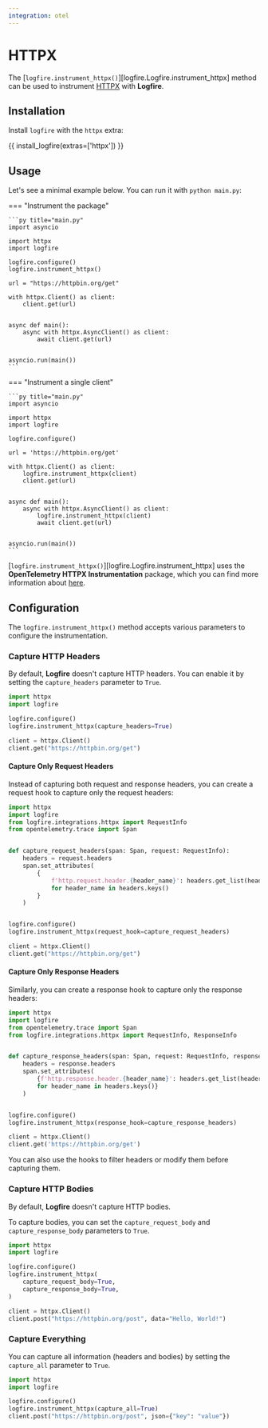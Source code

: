 ```yaml
---
integration: otel
---
```


# HTTPX

The [`logfire.instrument_httpx()`][logfire.Logfire.instrument_httpx] method can be used to instrument [HTTPX][httpx] with **Logfire**.

## Installation

Install `logfire` with the `httpx` extra:

{{ install_logfire(extras=['httpx']) }}

## Usage

Let's see a minimal example below. You can run it with `python main.py`:

=== "Instrument the package"

    ```py title="main.py"
    import asyncio

    import httpx
    import logfire

    logfire.configure()
    logfire.instrument_httpx()

    url = "https://httpbin.org/get"

    with httpx.Client() as client:
        client.get(url)


    async def main():
        async with httpx.AsyncClient() as client:
            await client.get(url)


    asyncio.run(main())
    ```

=== "Instrument a single client"

    ```py title="main.py"
    import asyncio

    import httpx
    import logfire

    logfire.configure()

    url = 'https://httpbin.org/get'

    with httpx.Client() as client:
        logfire.instrument_httpx(client)
        client.get(url)


    async def main():
        async with httpx.AsyncClient() as client:
            logfire.instrument_httpx(client)
            await client.get(url)


    asyncio.run(main())
    ```

[`logfire.instrument_httpx()`][logfire.Logfire.instrument_httpx] uses the
**OpenTelemetry HTTPX Instrumentation** package,
which you can find more information about [here][opentelemetry-httpx].

## Configuration

The `logfire.instrument_httpx()` method accepts various parameters to configure the instrumentation.

### Capture HTTP Headers

By default, **Logfire** doesn't capture HTTP headers. You can enable it by setting the `capture_headers` parameter to `True`.

```py
import httpx
import logfire

logfire.configure()
logfire.instrument_httpx(capture_headers=True)

client = httpx.Client()
client.get("https://httpbin.org/get")
```

#### Capture Only Request Headers

Instead of capturing both request and response headers, you can create a request hook to capture only the request headers:

```py
import httpx
import logfire
from logfire.integrations.httpx import RequestInfo
from opentelemetry.trace import Span


def capture_request_headers(span: Span, request: RequestInfo):
    headers = request.headers
    span.set_attributes(
        {
            f'http.request.header.{header_name}': headers.get_list(header_name)
            for header_name in headers.keys()
        }
    )


logfire.configure()
logfire.instrument_httpx(request_hook=capture_request_headers)

client = httpx.Client()
client.get("https://httpbin.org/get")
```

#### Capture Only Response Headers

Similarly, you can create a response hook to capture only the response headers:

```py
import httpx
import logfire
from opentelemetry.trace import Span
from logfire.integrations.httpx import RequestInfo, ResponseInfo


def capture_response_headers(span: Span, request: RequestInfo, response: ResponseInfo):
    headers = response.headers
    span.set_attributes(
        {f'http.response.header.{header_name}': headers.get_list(header_name)
        for header_name in headers.keys()}
    )


logfire.configure()
logfire.instrument_httpx(response_hook=capture_response_headers)

client = httpx.Client()
client.get('https://httpbin.org/get')
```

You can also use the hooks to filter headers or modify them before capturing them.

### Capture HTTP Bodies

By default, **Logfire** doesn't capture HTTP bodies.

To capture bodies, you can set the `capture_request_body` and `capture_response_body` parameters to `True`.

```py
import httpx
import logfire

logfire.configure()
logfire.instrument_httpx(
    capture_request_body=True,
    capture_response_body=True,
)

client = httpx.Client()
client.post("https://httpbin.org/post", data="Hello, World!")
```

### Capture Everything

You can capture all information (headers and bodies) by setting the `capture_all` parameter to `True`.

```py
import httpx
import logfire

logfire.configure()
logfire.instrument_httpx(capture_all=True)
client.post("https://httpbin.org/post", json={"key": "value"})
```

[httpx]: https://www.python-httpx.org/
[opentelemetry-httpx]: https://opentelemetry-python-contrib.readthedocs.io/en/latest/instrumentation/httpx/httpx.html
